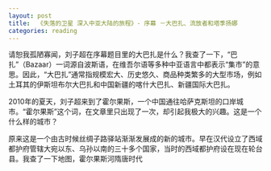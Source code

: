 ```yaml
---
layout: post
title:  《失落的卫星 深入中亚大陆的旅程》- 序幕 －大巴扎、流放者和塔季扬娜
categories: reading
---
```


请恕我孤陋寡闻，刘子超在序幕题目里的大巴扎是什么？我查了一下，“巴扎”（Bazaar）一词源自波斯语，在维吾尔语等多种中亚语言中都表示“集市”的意思。因此，“大巴扎”通常指规模宏大、历史悠久、商品种类繁多的大型市场，例如土耳其的伊斯坦布尔大巴扎和中国新疆的喀什大巴扎、新疆国际大巴扎。

2010年的夏天，刘子超来到了霍尔果斯，一个中国通往哈萨克斯坦的口岸城市。“霍尔果斯”这个词，在文章里只出现了一次，却引起我极大的兴趣。这是一个什么样的城市？

原来这是一个由古时候丝绸子路驿站渐渐发展成的新的城市。早在汉代设立了西域都护府管辖大宛以东、乌孙以南的三十多个国家，当时的西域都护府设在现在轮台县。我查了一下地图，霍尔果斯河隋唐时代

<!--stackedit_data:
eyJoaXN0b3J5IjpbLTE3NzQ0NDYzNDksMTk2NjQxNjc1NywtMj
ExMjEwNzY4Niw2MDE5MTM2ODIsLTExMzA3MTE2MzBdfQ==
-->